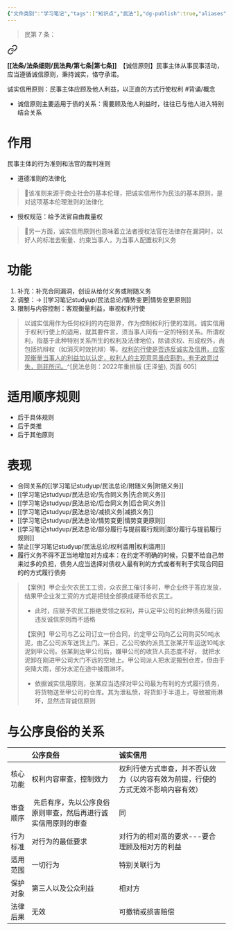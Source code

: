```yaml
---
{"文件类别":"学习笔记","tags":["知识点","民法"],"dg-publish":true,"aliases":["诚信原则","诚信"],"permalink":"/学习笔记studyup/民法总论/诚实信用/","dgPassFrontmatter":true,"created":"2024-07-03T21:48:45.098+08:00","updated":"2024-11-21T15:17:53.907+08:00"}
---
```


>民第 7 条：
<div class="transclusion internal-embed is-loaded"><a class="markdown-embed-link" href="/////#t7" aria-label="Open link"><svg xmlns="http://www.w3.org/2000/svg" width="24" height="24" viewBox="0 0 24 24" fill="none" stroke="currentColor" stroke-width="2" stroke-linecap="round" stroke-linejoin="round" class="svg-icon lucide-link"><path d="M10 13a5 5 0 0 0 7.54.54l3-3a5 5 0 0 0-7.07-7.07l-1.72 1.71"></path><path d="M14 11a5 5 0 0 0-7.54-.54l-3 3a5 5 0 0 0 7.07 7.07l1.71-1.71"></path></svg></a><div class="markdown-embed">



**[[法条/法条细则/民法典/第七条\|第七条]]**　【诚信原则】民事主体从事民事活动，应当遵循诚信原则，秉持诚实，恪守承诺。 

</div></div>


诚实信用原则：民事主体应顾及他人利益，以正直的方式行使权利 #背诵/概念 
- 诚信原则主要适用于债的关系：需要顾及他人利益时，往往已与他人进入特别结合关系
# 作用
民事主体的行为准则和法官的裁判准则
- 道德准则的法律化
> 🐨该准则来源于商业社会的基本伦理，把诚实信用作为民法的基本原则，是对这项基本伦理淮则的法律化
- 授权规范：给予法官自由裁量权
> 🐨另一方面，诚实信用原则也意味着立法者授权法官在法律存在漏洞时，以好人的标准去衡量、约束当事人，为当事人配置权利义务
# 功能
1. 补充：补充合同漏洞，创设从给付义务或附随义务
2. 调整：→ [[学习笔记studyup/民法总论/情势变更\|情势变更原则]]
3. 限制与内容控制：客观衡量利益，审视权利行使

> 以诚实信用作为任何权利的内在限界，作为控制权利行使的准则。诚实信用于权利行使上的适用，就其要件言，须当事人间有一定的特别关系。所谓权利，指基于此种特别关系所生的权利及法律地位，除请求权、形成权外，尚包括抗辩权（如消灭时效抗辩）等。<u>权利的行使是否违反诚实及信用，应客观衡量当事人的利益加以认定，权利人的主观意思虽应斟酌，有无故意过失，则非所问。</u>^[民法总则：2022年重排版 (王泽鉴), 页面 605]
# 适用顺序规则
- 后于具体规则 
- 后于类推 
- 后于其他原则
# 表现
- 合同关系的[[学习笔记studyup/民法总论/附随义务\|附随义务]]
- [[学习笔记studyup/民法总论/先合同义务\|先合同义务]]
- [[学习笔记studyup/民法总论/后合同义务\|后合同义务]]
- [[学习笔记studyup/民法总论/减损义务\|减损义务]]
- [[学习笔记studyup/民法总论/情势变更\|情势变更原则]]
- [[学习笔记studyup/民法总论/部分履行与提前履行规则\|部分履行与提前履行规则]]
- 禁止[[学习笔记studyup/民法总论/权利滥用\|权利滥用]]
- 履行义务不得不正当地增加对方成本：在约定不明确的时候，只要不给自己带来过多的负担，债务人应当选择对债权人最有利的方式或者有利于实现合同目的的方式履行债务
>【案例】甲企业欠农民工工资，众农民工催讨多时，甲企业终于答应发放，结果甲企业发工资的方式是把钱全部换成硬币给农民工。
>- 此时，应赋予农民工拒绝受领之权利，并认定甲公司的此种债务履行因违反诚信原则而不适格
>
>【案例】甲公司与乙公司订立一份合同，约定甲公司向乙公司购买50吨水泥，由乙公司派车送货上门。某日，乙公司依约派员工张某开车运送10吨水泥到甲公司。张某到达甲公司后，嫌甲公司的收货人员态度不好， 就把水泥卸在刚进甲公司大门不远的空地上。甲公司派人把水泥搬到仓库，但由于突降大雨，部分水泥在途中被雨淋坏。
>- 依据诚实信用原则，张某应当选择对甲公司最为有利的方式履行债务，将货物送至甲公司的仓库。其为泄私愤，将货卸于半道上，导致被雨淋坏，显然违背诚信原则
# 与公序良俗的关系

|      | 公序良俗                                 | 诚实信用                                     |
| :--- | :----------------------------------- | :--------------------------------------- |
| 核心功能 | 权利内容审查，控制效力                          | 权利行使方式审查，并不否认效力（以内容有效为前提，行使的方式无效不影响内容有效） |
| 审查顺序 | &nbsp;先后有序，先以公序良俗原则审查，然后再进行诚实信用原则的审查 | 同                                        |
| 行为标准 | 对行为的最低要求                             | 对行为的相对高的要求---要合理顾及相对方的利益                 |
| 适用范围 | 一切行为                                 | 特别关联行为                                   |
| 保护对象 | 第三人以及公众利益                            | 相对方                                      |
| 法律后果 | 无效                                   | 可撤销或损害赔偿                                 |
